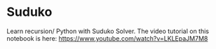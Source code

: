 # Suduko
Learn recursion/ Python with Suduko Solver.
The video tutorial on this notebook is here: https://www.youtube.com/watch?v=LKLEpaJM7M8
